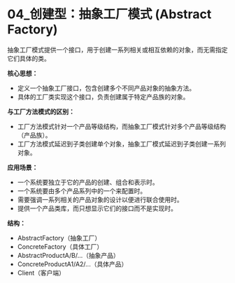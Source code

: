 # 04_创建型：抽象工厂模式 (Abstract Factory)

抽象工厂模式提供一个接口，用于创建一系列相关或相互依赖的对象，而无需指定它们具体的类。

**核心思想：**

*   定义一个抽象工厂接口，包含创建多个不同产品对象的抽象方法。
*   具体的工厂类实现这个接口，负责创建属于特定产品族的对象。

**与工厂方法模式的区别：**

*   工厂方法模式针对一个产品等级结构，而抽象工厂模式针对多个产品等级结构（产品族）。
*   工厂方法模式延迟到子类创建单个对象，抽象工厂模式延迟到子类创建一系列对象。

**应用场景：**

*   一个系统要独立于它的产品的创建、组合和表示时。
*   一个系统要由多个产品系列中的一个来配置时。
*   需要强调一系列相关的产品对象的设计以便进行联合使用时。
*   提供一个产品类库，而只想显示它们的接口而不是实现时。

**结构：**

*   AbstractFactory（抽象工厂）
*   ConcreteFactory（具体工厂）
*   AbstractProductA/B/...（抽象产品）
*   ConcreteProductA1/A2/...（具体产品）
*   Client（客户端）
